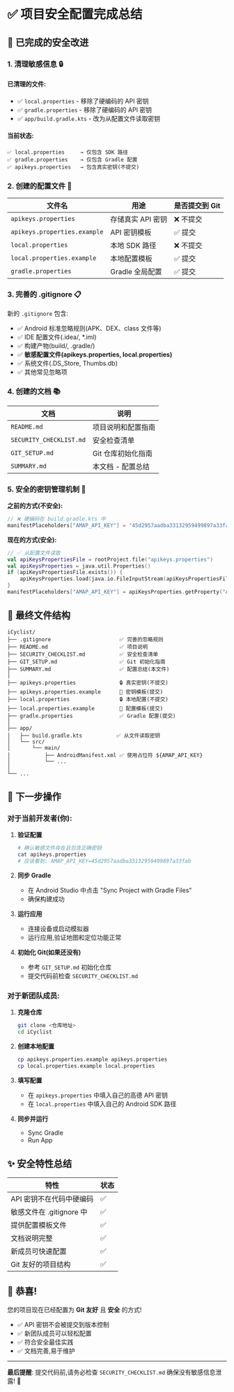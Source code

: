 # ✅ 项目安全配置完成总结

## 🎯 已完成的安全改进

### 1. 清理敏感信息 🔒

#### 已清理的文件:

- ✅ `local.properties` - 移除了硬编码的 API 密钥
- ✅ `gradle.properties` - 移除了硬编码的 API 密钥
- ✅ `app/build.gradle.kts` - 改为从配置文件读取密钥

#### 当前状态:

```
✅ local.properties     → 仅包含 SDK 路径
✅ gradle.properties    → 仅包含 Gradle 配置
✅ apikeys.properties   → 包含真实密钥(不提交)
```

### 2. 创建的配置文件 📄

| 文件名                       | 用途              | 是否提交到 Git |
| ---------------------------- | ----------------- | -------------- |
| `apikeys.properties`         | 存储真实 API 密钥 | ❌ 不提交      |
| `apikeys.properties.example` | API 密钥模板      | ✅ 提交        |
| `local.properties`           | 本地 SDK 路径     | ❌ 不提交      |
| `local.properties.example`   | 本地配置模板      | ✅ 提交        |
| `gradle.properties`          | Gradle 全局配置   | ✅ 提交        |

### 3. 完善的 .gitignore 📋

新的 `.gitignore` 包含:

- ✅ Android 标准忽略规则(APK、DEX、class 文件等)
- ✅ IDE 配置文件(.idea/, \*.iml)
- ✅ 构建产物(build/, .gradle/)
- ✅ **敏感配置文件(apikeys.properties, local.properties)**
- ✅ 系统文件(.DS_Store, Thumbs.db)
- ✅ 其他常见忽略项

### 4. 创建的文档 📚

| 文档                    | 说明               |
| ----------------------- | ------------------ |
| `README.md`             | 项目说明和配置指南 |
| `SECURITY_CHECKLIST.md` | 安全检查清单       |
| `GIT_SETUP.md`          | Git 仓库初始化指南 |
| `SUMMARY.md`            | 本文档 - 配置总结  |

### 5. 安全的密钥管理机制 🔐

**之前的方式(不安全):**

```kotlin
// ❌ 硬编码在 build.gradle.kts 中
manifestPlaceholders["AMAP_API_KEY"] = "45d2957aadba33132959499897a33fab"
```

**现在的方式(安全):**

```kotlin
// ✅ 从配置文件读取
val apiKeysPropertiesFile = rootProject.file("apikeys.properties")
val apiKeysProperties = java.util.Properties()
if (apiKeysPropertiesFile.exists()) {
    apiKeysProperties.load(java.io.FileInputStream(apiKeysPropertiesFile))
}
manifestPlaceholders["AMAP_API_KEY"] = apiKeysProperties.getProperty("AMAP_API_KEY", "")
```

## 📂 最终文件结构

```
iCyclist/
├── .gitignore                      ✅ 完善的忽略规则
├── README.md                       ✅ 项目说明
├── SECURITY_CHECKLIST.md           ✅ 安全检查清单
├── GIT_SETUP.md                    ✅ Git 初始化指南
├── SUMMARY.md                      ✅ 配置总结(本文件)
│
├── apikeys.properties              🔒 真实密钥(不提交)
├── apikeys.properties.example      📄 密钥模板(提交)
├── local.properties                🔒 本地配置(不提交)
├── local.properties.example        📄 配置模板(提交)
├── gradle.properties               ✅ Gradle 配置(提交)
│
├── app/
│   ├── build.gradle.kts           ✅ 从文件读取密钥
│   └── src/
│       └── main/
│           ├── AndroidManifest.xml ✅ 使用占位符 ${AMAP_API_KEY}
│           └── ...
│
└── ...
```

## 🚀 下一步操作

### 对于当前开发者(你):

1. **验证配置**

   ```bash
   # 确认敏感文件存在且包含正确密钥
   cat apikeys.properties
   # 应该看到: AMAP_API_KEY=45d2957aadba33132959499897a33fab
   ```

2. **同步 Gradle**

   - 在 Android Studio 中点击 "Sync Project with Gradle Files"
   - 确保构建成功

3. **运行应用**

   - 连接设备或启动模拟器
   - 运行应用,验证地图和定位功能正常

4. **初始化 Git(如果还没有)**
   - 参考 `GIT_SETUP.md` 初始化仓库
   - 提交代码前检查 `SECURITY_CHECKLIST.md`

### 对于新团队成员:

1. **克隆仓库**

   ```bash
   git clone <仓库地址>
   cd iCyclist
   ```

2. **创建本地配置**

   ```bash
   cp apikeys.properties.example apikeys.properties
   cp local.properties.example local.properties
   ```

3. **填写配置**

   - 在 `apikeys.properties` 中填入自己的高德 API 密钥
   - 在 `local.properties` 中填入自己的 Android SDK 路径

4. **同步并运行**
   - Sync Gradle
   - Run App

## ✨ 安全特性总结

| 特性                     | 状态 |
| ------------------------ | ---- |
| API 密钥不在代码中硬编码 | ✅   |
| 敏感文件在 .gitignore 中 | ✅   |
| 提供配置模板文件         | ✅   |
| 文档说明完整             | ✅   |
| 新成员可快速配置         | ✅   |
| Git 友好的项目结构       | ✅   |

## 🎉 恭喜!

您的项目现在已经配置为 **Git 友好** 且 **安全** 的方式!

- ✅ API 密钥不会被提交到版本控制
- ✅ 新团队成员可以轻松配置
- ✅ 符合安全最佳实践
- ✅ 文档完善,易于维护

---

**最后提醒**: 提交代码前,请务必检查 `SECURITY_CHECKLIST.md` 确保没有敏感信息泄露! 🔐
